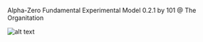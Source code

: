 Alpha-Zero Fundamental Experimental Model 0.2.1 by 101 @ The Organitation


![alt text](https://github.com/AlexanderBissett/Alpha-Zero/blob/c248af21089b6a438b8df7489c4252be22e442b1/misc/art/%CE%B10.png)